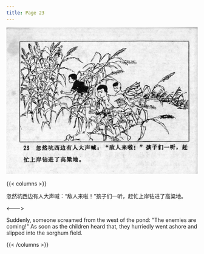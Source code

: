 ```yaml
---
title: Page 23
---
```


![niqiu page](./../../images/niqiu/seifert0397_nqkg_0027_023.jpg)

{{< columns >}}

忽然坑西边有人大声喊：“敌人来啦！”孩子们一听，赶忙上岸钻进了高粱地。

<--->

Suddenly, someone screamed from the west of the pond: "The enemies are coming!" As soon as the children heard that, they hurriedly went ashore and slipped into the sorghum field.

{{< /columns >}}
